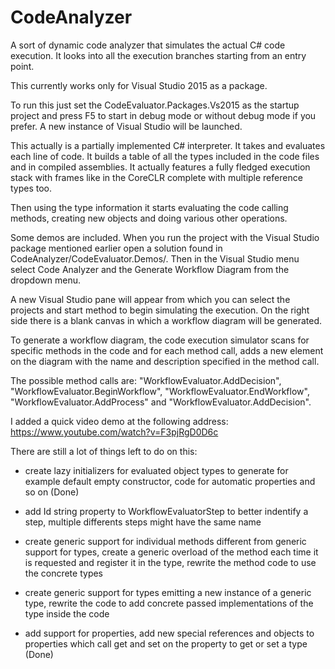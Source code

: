 # CodeAnalyzer
A sort of dynamic code analyzer that simulates the actual C# code execution. It looks into all the execution branches starting from an entry point.

This currently works only for Visual Studio 2015 as a package. 

To run this just set the CodeEvaluator.Packages.Vs2015 as the startup project and press F5 to start in debug mode or without debug mode if you prefer. A new instance of Visual Studio will be launched.

This actually is a partially implemented C# interpreter. It takes and evaluates each line of code. It builds a table of all the types included in the code files and in compiled assemblies. It actually features a fully fledged execution stack with frames like in the CoreCLR complete with multiple reference types too.

Then using the type information it starts evaluating the code calling methods, creating new objects and doing various other operations.

Some demos are included. When you run the project with the Visual Studio package mentioned earlier open a solution found in CodeAnalyzer/CodeEvaluator.Demos/. Then in the Visual Studio menu select Code Analyzer and the Generate Workflow Diagram from the dropdown menu.

A new Visual Studio pane will appear from which you can select the projects and start method to begin simulating the execution. On the right side there is a blank canvas in which a workflow diagram will be generated. 

To generate a workflow diagram, the code execution simulator scans for specific methods in the code and for each method call, adds a new element on the diagram with the name and description specified in the method call.

The possible method calls are: "WorkflowEvaluator.AddDecision", "WorkflowEvaluator.BeginWorkflow", "WorkflowEvaluator.EndWorkflow", "WorkflowEvaluator.AddProcess" and "WorkflowEvaluator.AddDecision".

I added a quick video demo at the following address: https://www.youtube.com/watch?v=F3pjRgD0D6c

There are still a lot of things left to do on this:

- create lazy initializers for evaluated object types to generate for example default empty constructor, code for automatic properties and so on (Done)

- add Id string property to WorkflowEvaluatorStep to better indentify a step, multiple differents steps might have the same name

- create generic support for individual methods different from generic support for types, create a generic overload of the method each time it is requested and register it in the type, rewrite the method code to use the concrete types

- create generic support for types emitting a new instance of a generic type, rewrite the code to add concrete passed implementations of the type inside the code

- add support for properties, add new special references and objects to properties which call get and set on the property to get or set a type (Done)
